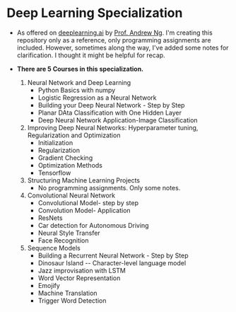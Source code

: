 
# Deep Learning Specialization

* As offered on [deeplearning.ai](https://www.deeplearning.ai/program/tensorflow-developer-professional-certificate/) 
by [Prof. Andrew Ng](https://hai.stanford.edu/people/andrew-ng).
I'm creating this repository only as a reference, only programming assignments are included.
However, sometimes along the way, I've added some notes for clarification. I thought it might be helpful for recap.


* **There are 5 Courses  in this specialization.**
   1. Neural Network and Deep Learning
      * Python Basics with numpy
      * Logistic Regression as a Neural Network
      * Building your Deep Neural Network - Step by Step
      * Planar DAta Classification with One Hidden Layer
      * Deep Neural Network Application-Image Classification
   2. Improving Deep Neural Networks: Hyperparameter tuning, Regularization and Optimization
       * Initialization
       * Regularization
       * Gradient Checking
       * Optimization Methods
       * Tensorflow
   3. Structuring Machine Learning Projects
       * No programming assignments. Only some notes.
   5. Convolutional Neural Network
       * Convolutional Model- step by step
       * Convolution Model- Application
       * ResNets
       * Car detection for Autonomous Driving
       * Neural Style Transfer
       * Face Recognition
   5. Sequence Models
       * Building a Recurrent Neural Network - Step by Step
       * Dinosaur Island -- Character-level language model
       * Jazz improvisation with LSTM
       * Word Vector Representation
       * Emojify
       * Machine Translation
       * Trigger Word Detection